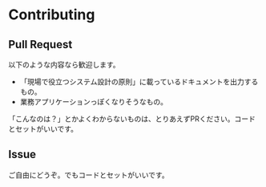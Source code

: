 Contributing
============================================================

## Pull Request

以下のような内容なら歓迎します。

- 「現場で役立つシステム設計の原則」に載っているドキュメントを出力するもの。
- 業務アプリケーションっぽくなりそうなもの。

「こんなのは？」とかよくわからないものは、とりあえずPRください。コードとセットがいいです。

## Issue

ご自由にどうぞ。でもコードとセットがいいです。
